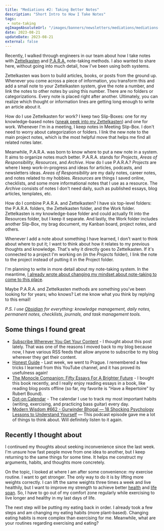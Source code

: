 ```yaml
---
title: "Mediations #2: Taking Better Notes"
description: "Short Intro to How I Take Notes"
tags:
 - note-taking
ogImageAbsoluteUrl: "/images/banners/newsletters/mediations/mediations-2.jpg"
date: 2023-08-21
updateDate: 2023-08-21
external: false
---
```


Recently, I walked through engineers in our team about how I take notes with [Zettelkasten](https://zettelkasten.de/posts/overview/) and [P.A.R.A.](https://fortelabs.com/blog/para/) note-taking methods. I also wanted to share here, without going into much detail, how I've been using both systems.

Zettelkasten was born to build articles, books, or posts from the ground up. Whenever you come across a piece of information, you transform this and add a small note to your Zettelkasten system, give the note a number, and link the notes to other notes by using this number. There are no folders or categorizations. Every note is placed right after another. Ultimately, you can realize which thought or information lines are getting long enough to write an article about it.

How do I use Zettelkasten for work? I keep two Slip-Boxes: one for my knowledge-based notes ([sneak peek into my Zettelkasten](https://candost.blog/notes/)) and one for work. Whenever I'm in a meeting, I keep notes in Meeting Slip-Box. I don't need to worry about categorization or folders. I link the new note to the main project notes, which is the most helpful move that helps me find all related notes later.

Meanwhile, P.A.R.A. was born to know where to put a new note in a system. It aims to organize notes much better. P.A.R.A. stands for *Projects*, *Areas of Responsibility*, *Resources*, and *Archive*. How do I use P.A.R.A.? *Projects* are where I keep work-in-progress and ideas for articles, podcasts, and newsletters ideas. *Areas of Responsibility* are my daily notes, career notes, and notes related to my hobbies. *Resources* are things I saved online, checklists, and some more informational notes that I use as a resource. The *Archive* consists of notes I don't need daily, such as published essays, blog articles, templates, etc.

How do I combine P.A.R.A. and Zettelkasten? I have six top-level folders: the P.A.R.A. folders, the Zettelkasten folder, and the Work folder.  Zettelkasten is my knowledge-base folder and could actually fit into the Resources folder, but I keep it separate. And lastly, the Work folder includes another Slip-Box, my brag document, my Kanban board, project notes, and others.

Whenever I add a note about something I have learned, I don't want to think about where to put it; I want to think about how it relates to my previous thoughts and knowledge. That's why it directly goes to Zettelkasten. If it's connected to a project I'm working on (in the *Projects* folder), I link the note to the project instead of putting it in the Project folder.

I'm planning to write in more detail about my note-taking system. In the meantime, [I already wrote about changing my mindset about note-taking to come to this place](https://candost.blog/concluding-my-struggle-with-note-taking-systems-and-apps-finally/).

Maybe P.A.R.A. and Zettelkasten methods are something you've been looking for for years; who knows? Let me know what you think by replying to this email!

*P.S. I use [Obsidian](https://obsidian.md/) for everything: knowledge management, daily notes, permanent notes, checklists, journals, and task management tools.*

## Some things I found great

- [Subscribe Wherever You Get Your Content](https://blog.jim-nielsen.com/2023/subscribe-wherever-you-get-your-content/) - I thought about this post lately. That was one of the reasons I moved back to my blog because now, I have various RSS feeds that allow anyone to subscribe to my blog wherever they get their content.
- [Honest Guide](https://www.youtube.com/@HONESTGUIDE) - Last week, we went to Prague. I remembered a few tricks I learned from this YouTube channel, and it has proved its usefulness again!
- [The Monocle Companion: Fifty Essays For A Brighter Future](https://monocle.com/shop/product/2253737/the-monocle-companion-2/) - I bought this book recently, and I really enjoy reading essays in a book, like reading blog posts offline (so far, my favorite is "Have a Repertoire" by Rubert Bound).
- [Dot-on Calendar](https://dot-on.de/products/neu-jahresplaner-classic-2023-mit-klebepunkten-querformat-100x69-cm) - The calendar I use to track my most important habits (writing, exercising, and practicing bass guitar) every day.
- [Modern Wisdom #662 - Gurwinder Bhogal — 18 Shocking Psychology Lessons to Understand Yourself](https://share.snipd.com/episode/c452bdba-5976-4e89-9dc4-4d14befb8fd6) — This podcast episode gave me a lot of things to think about. Will definitely listen to it again.

## Recently I thought about

I continued my thoughts about seeking inconvenience since the last week. I'm unsure how fast people move from one idea to another, but I keep returning to the same things for some time. It helps me construct my arguments, habits, and thoughts more concretely.

On the topic, I looked at where I am after some convenience: my exercise routine. I want to get stronger. The only way to do it is by lifting more weights correctly. I can lift the same weights three times a week and live healthily, but I want to improve my strength to achieve better [health](https://www.merriam-webster.com/wordplay/what-is-health-span) and [life span](https://www.merriam-webster.com/dictionary/life%20span). So, I have to go out of my comfort zone regularly while exercising to live longer and healthy in my last days of life.

The next step will be putting my eating back in order. I already took a few steps and am changing my eating habits (more plant-based). Changing eating habits is more complex than exercising for me. Meanwhile, what are your routines regarding exercising and eating?
